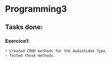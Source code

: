 # Programming3

## Tasks done:
### Exercice1:
```css
+ Created CRUD methods for the AudioVideo Type.
+ Tested those methods.
```


